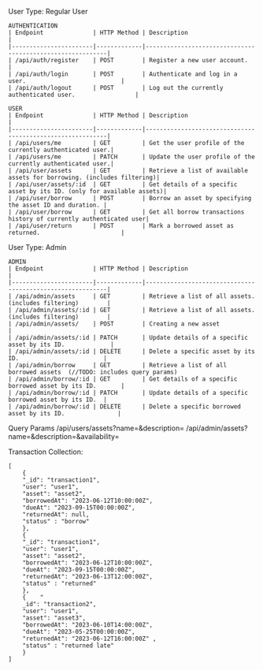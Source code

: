 User Type: Regular User

    AUTHENTICATION
    | Endpoint              | HTTP Method | Description                                               |
    |-----------------------|-------------|-----------------------------------------------------------|
    | /api/auth/register    | POST        | Register a new user account.                              |
    | /api/auth/login       | POST        | Authenticate and log in a user.                           |
    | /api/auth/logout      | POST        | Log out the currently authenticated user.                 |

    USER
    | Endpoint              | HTTP Method | Description                                               |
    |-----------------------|-------------|-----------------------------------------------------------|
    | /api/users/me         | GET         | Get the user profile of the currently authenticated user.|
    | /api/users/me         | PATCH       | Update the user profile of the currently authenticated user.|
    | /api/user/assets      | GET         | Retrieve a list of available assets for borrowing. (includes filtering)|
    | /api/user/assets/:id  | GET         | Get details of a specific asset by its ID. (only for available assets)|
    | /api/user/borrow      | POST        | Borrow an asset by specifying the asset ID and duration. |
    | /api/user/borrow      | GET         | Get all borrow transactions history of currently authenticated user|
    | /api/user/return      | POST        | Mark a borrowed asset as returned.                       |

User Type: Admin

    ADMIN
    | Endpoint              | HTTP Method | Description                                               |
    |-----------------------|-------------|-----------------------------------------------------------|
    | /api/admin/assets     | GET         | Retrieve a list of all assets.(includes filtering)        |
    | /api/admin/assets/:id | GET         | Retrieve a list of all assets.(includes filtering)        |
    | /api/admin/assets/    | POST        | Creating a new asset                                      |
    | /api/admin/assets/:id | PATCH       | Update details of a specific asset by its ID.             |
    | /api/admin/assets/:id | DELETE      | Delete a specific asset by its ID.                        |
    | /api/admin/borrow     | GET         | Retrieve a list of all borrowed assets  (//TODO: includes query params)
    | /api/admin/borrow/:id | GET         | Get details of a specific borrowed asset by its ID.       |
    | /api/admin/borrow/:id | PATCH       | Update details of a specific borrowed asset by its ID.  |
    | /api/admin/borrow/:id | DELETE      | Delete a specific borrowed asset by its ID.               |

Query Params
/api/users/assets?name=<name>&description=<description>
/api/admin/assets?name=<name>&description=<description>&availability=<availablity>

Transaction Collection:

```
[
    {
    "_id": "transaction1",
    "user": "user1",
    "asset": "asset2",
    "borrowedAt": "2023-06-12T10:00:00Z",
    "dueAt": "2023-09-15T00:00:00Z",
    "returnedAt": null,
    "status" : "borrow"
    },
    {
    "_id": "transaction1",
    "user": "user1",
    "asset": "asset2",
    "borrowedAt": "2023-06-12T10:00:00Z",
    "dueAt": "2023-09-15T00:00:00Z",
    "returnedAt": "2023-06-13T12:00:00Z",
    "status" : "returned"
    },
    {    "
    _id": "transaction2",
    "user": "user1",
    "asset": "asset3",
    "borrowedAt": "2023-06-10T14:00:00Z",
    "dueAt": "2023-05-25T00:00:00Z",
    "returnedAt": "2023-06-12T16:00:00Z" ,
    "status" : "returned late"
    }
]
```
